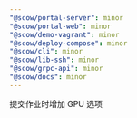 ```yaml
---
"@scow/portal-server": minor
"@scow/portal-web": minor
"@scow/demo-vagrant": minor
"@scow/deploy-compose": minor
"@scow/cli": minor
"@scow/lib-ssh": minor
"@scow/grpc-api": minor
"@scow/docs": minor
---
```


提交作业时增加 GPU 选项

